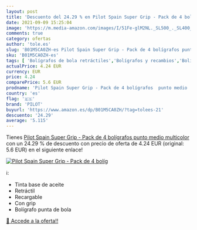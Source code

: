 ```yaml
---
layout: post
title: 'Descuento del 24.29 % en Pilot Spain Super Grip - Pack de 4 bolíg'
date: 2021-09-09 15:25:04
image: 'https://m.media-amazon.com/images/I/51Fe-glM2NL._SL500_._SL400_.jpg'
comments: true
category: ofertas
author: 'tole.es'
slug: 'B01M5CA0ZH-es Pilot Spain Super Grip - Pack de 4 bolígrafos punto medio...'
sku: 'B01M5CA0ZH-es'
tags: [ 'Bolígrafos de bola retráctiles','Bolígrafos y recambios','Bolígrafos, lápices y útiles de escritura','Oficina y papelería','bolígrafos','pilot', ]
actualPrice: 4.24 EUR
currency: EUR
price: 4.24
comparePrice: 5.6 EUR
prodname: 'Pilot Spain Super Grip - Pack de 4 bolígrafos  punto medio  multicolor'
country: 'es'
flag: '🇪🇸'
brand: 'PILOT'
buyurl: 'https://www.amazon.es/dp/B01M5CA0ZH/?tag=tolees-21'
descuento: '24.29'
average: '5.115'
---
```


Tienes [Pilot Spain Super Grip - Pack de 4 bolígrafos  punto medio  multicolor](https://www.amazon.es/dp/B01M5CA0ZH/?tag=tolees-21) con un 24.29 % de descuento con precio de oferta de 4.24 EUR (original: 5.6 EUR) en el siguiente enlace!

[![Pilot Spain Super Grip - Pack de 4 bolíg](https://m.media-amazon.com/images/I/51Fe-glM2NL._SL500_._SL400_.jpg)](https://www.amazon.es/dp/B01M5CA0ZH/?tag=tolees-21)

ℹ️:

- Tinta base de aceite
- Retráctil
- Recargable
- Con grip
- Bolígrafo punta de bola

[🛒 Accede a la oferta!!](https://www.amazon.es/dp/B01M5CA0ZH/?tag=tolees-21)
